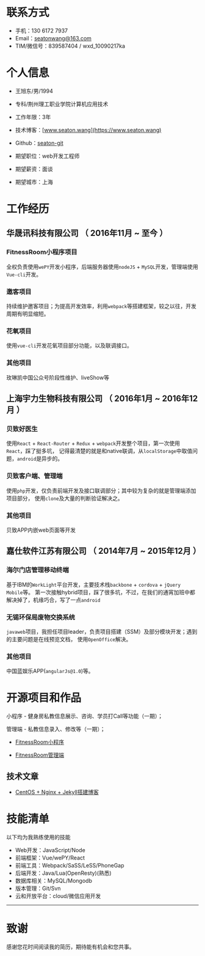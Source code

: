 
# 联系方式

- 手机：130 6172 7937
- Email：seatonwang@163.com
- TIM/微信号：839587404 / wxd_10090217ka


# 个人信息

 - 王旭东/男/1994
 - 专科/荆州理工职业学院计算机应用技术 
 - 工作年限：3年
 - 技术博客：[www.seaton.wang](https://www.seaton.wang)
 - Github：[seaton-git](https://github.com/seaton-git)

 - 期望职位：web开发工程师
 - 期望薪资：面谈
 - 期望城市：上海


# 工作经历


## 华晟讯科技有限公司 （ 2016年11月 ~ 至今 ）


### FitnessRoom小程序项目

全权负责使用`wePY`开发小程序，后端服务器使用`nodeJS` + `MySQL`开发，管理端使用`Vue-cli`开发。


### 邀客项目 

持续维护邀客项目；为提高开发效率，利用`webpack`等搭建框架，较之以往，开发周期有明显缩短。

### 花氧项目

使用`vue-cli`开发花氧项目部分功能，以及联调接口。

### 其他项目

玫琳凯中国公众号阶段性维护、liveShow等


## 上海宇力生物科技有限公司 （ 2016年1月 ~ 2016年12月 ）

### 贝致好医生 

使用`React` + `React-Router` + `Redux` + `webpack`开发整个项目，第一次使用`React`，踩了挺多坑，
记得最清楚的就是和native联调，从`localStorage`中取值问题，`android`是异步的。

### 贝致客户端、管理端

使用`php`开发，仅负责前端开发及接口联调部分；其中较为复杂的就是管理端添加项目部分，
使用`clone`及大量的判断验证解决之。

### 其他项目

贝致APP内嵌web页面等开发


## 嘉仕软件江苏有限公司 （ 2014年7月 ~ 2015年12月 ）

### 海尔门店管理移动终端

基于IBM的`WorkLight`平台开发，主要技术栈`backbone` + `cordova` + `jQuery Mobile`等。
第一次接触hybrid项目，踩了很多坑，不过，在我们的通宵加班中都解决掉了，机缘巧合，写了一点`android`
  
### 无锡环保局废物交换系统

`javaweb`项目，我担任项目leader，负责项目搭建（SSM）及部分模块开发；遇到的主要问题是在线预览文档，
使用`OpenOffice`解决。

### 其他项目

中国蓝娱乐APP(`angularJs@1.0`)等。
  
# 开源项目和作品

小程序 - 健身房私教信息展示、咨询、学员打Call等功能（一期）；

管理端 - 私教信息录入、修改等（一期）；

 - [FitnessRoom小程序](https://github.com/seaton-git/gym)

 - [FitnessRoom管理端](https://github.com/seaton-git/nodeDemo)


## 技术文章

  - [CentOS + Nginx + Jekyll搭建博客](https://www.seaton.wang/2018/03/12/centos-init/)
    
    
# 技能清单

以下均为我熟练使用的技能

- Web开发：JavaScript/Node
- 前端框架：Vue/wePY/React
- 前端工具：Webpack/SaSS/LeSS/PhoneGap
- 后端开发：Java/Lua(OpenResty)(熟悉)
- 数据库相关：MySQL/Mongodb
- 版本管理：Git/Svn
- 云和开放平台：cloud/微信应用开发
      
---      
# 致谢
感谢您花时间阅读我的简历，期待能有机会和您共事。
      